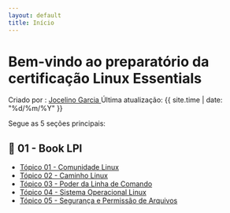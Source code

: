 ```yaml
---
layout: default
title: Início
---
```


# Bem-vindo ao preparatório da certificação **Linux Essentials**

Criado por : [Jocelino Garcia ](https://github.com/jocelinoFG017)
Última atualização: {{ site.time | date: "%d/%m/%Y" }}

Segue as 5 seções principais:

## 📖 01 - Book LPI

- [Tópico 01 - Comunidade Linux](./01-book-lpi/Topico%2001%20-%20Comunidade%20Linux/README.md)  
- [Tópico 02 - Caminho Linux](./01-book-lpi/Topico%2002%20-%20Caminho%20Linux/README.md)  
- [Tópico 03 - Poder da Linha de Comando](./01-book-lpi/Topico%2003%20-%20Poder%20da%20Linha%20de%20Comando/README.md)  
- [Tópico 04 - Sistema Operacional Linux](./01-book-lpi/Topico%2004%20-%20Sistema%20Operacional%20Linux/README.md)  
- [Tópico 05 - Segurança e Permissão de Arquivos](./01-book-lpi/Topico%2005%20-%20Segurança%20e%20Permissão%20de%20Arquivos/README.md)  
